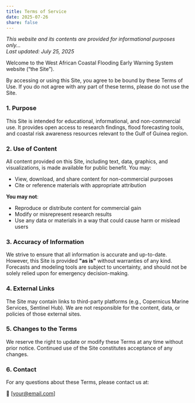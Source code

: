 ```yaml
---
title: Terms of Service
date: 2025-07-26
share: false
---
```


_This website and its contents are provided for informational purposes only..._  
_Last updated: July 25, 2025_

Welcome to the West African Coastal Flooding Early Warning System website (“the Site”).

By accessing or using this Site, you agree to be bound by these Terms of Use. If you do not agree with any part of these terms, please do not use the Site.

### 1. Purpose

This Site is intended for educational, informational, and non-commercial use. It provides open access to research findings, flood forecasting tools, and coastal risk awareness resources relevant to the Gulf of Guinea region.

### 2. Use of Content

All content provided on this Site, including text, data, graphics, and visualizations, is made available for public benefit. You may:

- View, download, and share content for non-commercial purposes
- Cite or reference materials with appropriate attribution

**You may not**:
- Reproduce or distribute content for commercial gain
- Modify or misrepresent research results
- Use any data or materials in a way that could cause harm or mislead users

### 3. Accuracy of Information

We strive to ensure that all information is accurate and up-to-date. However, this Site is provided **"as is"** without warranties of any kind. Forecasts and modeling tools are subject to uncertainty, and should not be solely relied upon for emergency decision-making.

### 4. External Links

The Site may contain links to third-party platforms (e.g., Copernicus Marine Services, Sentinel Hub). We are not responsible for the content, data, or policies of those external sites.

### 5. Changes to the Terms

We reserve the right to update or modify these Terms at any time without prior notice. Continued use of the Site constitutes acceptance of any changes.

### 6. Contact

For any questions about these Terms, please contact us at:

📧 [your@email.com]
